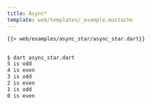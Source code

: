 ```yaml
---
title: Async*
template: web/templates/_example.mustache
---
```


<pre>
<code class="hljs dart">{{> web/examples/async_star/async_star.dart}}
</code>
</pre>

```bash
$ dart async_star.dart
5 is odd
4 is even
3 is odd
2 is even
1 is odd
0 is even
```

